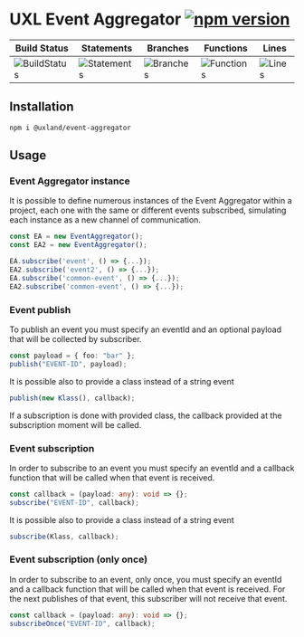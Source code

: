 # UXL Event Aggregator [![npm version](https://badge.fury.io/js/%40uxland%2Fevent-aggregator.svg)](https://badge.fury.io/js/%40uxland%2Fevent-aggregator)

| Build Status                                    | Statements                                    | Branches                                  | Functions                                   | Lines                               |
| ----------------------------------------------- | --------------------------------------------- | ----------------------------------------- | ------------------------------------------- | ----------------------------------- |
| ![BuildStatus](https://img.shields.io/badge/Build-Passing-brightgreen.svg "Building Status") | ![Statements](https://img.shields.io/badge/Coverage-100%25-brightgreen.svg "Make me better!") | ![Branches](https://img.shields.io/badge/Coverage-81.25%25-yellow.svg "Make me better!") | ![Functions](https://img.shields.io/badge/Coverage-100%25-brightgreen.svg "Make me better!") | ![Lines](https://img.shields.io/badge/Coverage-100%25-brightgreen.svg "Make me better!") |

## Installation

`npm i @uxland/event-aggregator`

## Usage

### Event Aggregator instance

It is possible to define numerous instances of the Event Aggregator within a project, each one with the same or different events subscribed, simulating each instance as a new channel of communication.

```typescript
const EA = new EventAggregator();
const EA2 = new EventAggregator();

EA.subscribe('event', () => {...});
EA2.subscribe('event2', () => {...});
EA.subscribe('common-event', () => {...});
EA2.subscribe('common-event', () => {...});
```

### Event publish

To publish an event you must specify an eventId and an optional payload that will be collected by subscriber.

```typescript
const payload = { foo: "bar" };
publish("EVENT-ID", payload);
```

It is possible also to provide a class instead of a string event

```typescript
publish(new Klass(), callback);
```

If a subscription is done with provided class, the callback provided at the subscription moment will be called.

### Event subscription

In order to subscribe to an event you must specify an eventId and a callback function that will be called when that event is received.

```typescript
const callback = (payload: any): void => {};
subscribe("EVENT-ID", callback);
```

It is possible also to provide a class instead of a string event

```typescript
subscribe(Klass, callback);
```

### Event subscription (only once)

In order to subscribe to an event, only once, you must specify an eventId and a callback function that will be called when that event is received. For the next publishes of that event, this subscriber will not receive that event.

```typescript
const callback = (payload: any): void => {};
subscribeOnce("EVENT-ID", callback);
```

